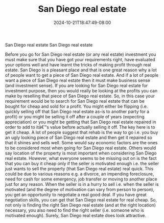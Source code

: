 ﻿---
title: "San Diego real estate"
date: 2024-10-21T18:47:49-08:00
description: "real estate Tips for Web Success"
featured_image: "/images/real estate.jpg"
tags: ["real estate"]
---

San Diego real estate
San Diego real estate

Before you go for San Diego real estate (or any real estate) investment you must make sure that you have got your requirements right, have evaluated your options well and have learnt the tricks of making profit through real estate. San Diego is a pleasant place and that is one great reason why a lot of people want to get a piece of San Diego real estate. And if a lot of people want a piece of San Diego real estate then it must make business sense (and investment sense). 
If you are looking for San Diego real estate for investment purpose, then you would really be looking at the profits you can make by reselling that piece of San Diego real estate. So, in this case your requirement would be to search for San Diego real estate that can be bought for cheap and sold for a profit. You might either be flipping (i.e. quickly selling off that San Diego real estate as-is to another party for a profit) or you might be selling it off after a couple of years (expecting appreciation) or you might be getting that San Diego real estate repaired in order to add to itâ€™s value before actually selling it off.  The key here is to get it cheap. A lot of people suggest that rehab is the way to go i.e. you buy an ugly looking piece of San Diego real estate and then get it repaired so that it shines and sells well. Some would say economic factors are the ones to be considered most when going for San Diego real estate. Others would say location of the property is most important when considering San Diego real estate. However, what everyone seems to be missing out on is the fact that you can buy it cheap only if the seller is motivated enough i.e. the seller just wants to sell the property (that San Diego real estate) real quick. This could be due to various reasons e.g. a divorce, an impending foreclosure, need for cash for some emergency, job transfer or moving to another place just for any reason. When the seller is in a hurry to sell i.e. when the seller is motivated (and the degree of motivation can vary from person to person), you get an opportunity to negotiate a real good deal. If you have great negotiation skills, you can get that San Diego real estate for real cheap.  So, not only is finding the right San Diego real estate (and at the right location) necessary, you also need to find the right seller (i.e. someone who is motivated enough). 
Surely, San Diego real estate does look attractive.

